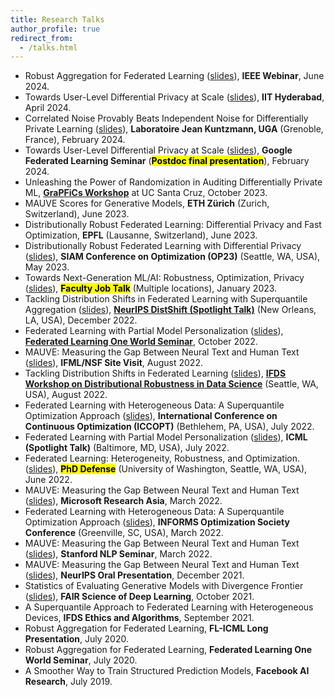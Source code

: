 ```yaml
---
title: Research Talks
author_profile: true
redirect_from: 
  - /talks.html
---
```


* Robust Aggregation for Federated Learning (<a href="/slides/rfa_webinar.pdf">slides</a>), **IEEE Webinar**, June 2024.
* Towards User-Level Differential Privacy at Scale (<a href="/slides/torwards_user_level_dp.pdf">slides</a>), **IIT Hyderabad**, April 2024.
* Correlated Noise Provably Beats Independent Noise for Differentially Private Learning (<a href="/slides/dpftrl_dynamics.pdf">slides</a>), **Laboratoire Jean Kuntzmann, UGA** (Grenoble, France), February 2024.
* Towards User-Level Differential Privacy at Scale (<a href="/slides/torwards_user_level_dp.pdf">slides</a>), **Google Federated Learning Seminar** (<b><mark>Postdoc final presentation</mark></b>), February 2024.
* Unleashing the Power of Randomization in Auditing Differentially Private ML, **[GraPFiCs Workshop](https://sites.google.com/view/grapfics2023/)** at UC Santa Cruz, October 2023.
* MAUVE Scores for Generative Models, **ETH Zürich** (Zurich, Switzerland), June 2023.
* Distributionally Robust Federated Learning: Differential Privacy and Fast Optimization, **EPFL** (Lausanne, Switzerland), June 2023.
* Distributionally Robust Federated Learning with Differential Privacy ([slides](/slides/simplicial-fl-informs.pdf)), **SIAM Conference on Optimization (OP23)** (Seattle, WA, USA), May 2023.
* Towards Next-Generation ML/AI: Robustness, Optimization, Privacy ([slides](/slides/2023_job_talk.pdf)), <mark><b>Faculty Job Talk</b></mark> (Multiple locations), January 2023.
* Tackling Distribution Shifts in Federated Learning with Superquantile Aggregation (<a href="/slides/fl-shifts-drds2022.pdf">slides</a>), **[NeurIPS DistShift (Spotlight Talk)](https://sites.google.com/view/distshift2022)** (New Orleans, LA, USA), December 2022. 
* Federated Learning with Partial Model Personalization ([slides](/slides/partial_personalization.pdf)), **[Federated Learning One World Seminar](https://sites.google.com/view/one-world-seminar-series-flow/home)**, October 2022. 
* MAUVE: Measuring the Gap Between Neural Text and Human Text (<a href="/slides/mauve.pdf">slides</a>), **IFML/NSF Site Visit**, August 2022. 
* Tackling Distribution Shifts in Federated Learning (<a href="/slides/fl-shifts-drds2022.pdf">slides</a>), **[IFDS Workshop on Distributional Robustness in Data Science](https://ifds-tripods.github.io/drds-workshop-2022/)** (Seattle, WA, USA), August 2022. 
* Federated Learning with Heterogeneous Data: A Superquantile Optimization Approach ([slides](/slides/simplicial-fl-informs.pdf)), **International Conference on Continuous Optimization (ICCOPT)** (Bethlehem, PA, USA), July 2022.
* Federated Learning with Partial Model Personalization (<a href="/slides/pfl_icml.pdf">slides</a>), **ICML (Spotlight Talk)** (Baltimore, MD, USA), July 2022. 
* Federated Learning: Heterogeneity, Robustness, and Optimization. (<a href="/slides/defense.pdf">slides</a>), <mark><b>PhD Defense</b></mark> (University of Washington, Seattle, WA,  USA), June 2022. 
* MAUVE: Measuring the Gap Between Neural Text and Human Text (<a href="/slides/mauve.pdf">slides</a>), **Microsoft Research Asia**, March 2022. 
* Federated Learning with Heterogeneous Data: A Superquantile Optimization Approach ([slides](/slides/simplicial-fl-informs.pdf)), **INFORMS Optimization Society Conference** (Greenville, SC, USA), March 2022.
* MAUVE: Measuring the Gap Between Neural Text and Human Text ([slides](/slides/mauve.pdf)), **Stanford NLP Seminar**, March 2022. 
* MAUVE: Measuring the Gap Between Neural Text and Human Text ([slides](/slides/mauve.pdf)), **NeurIPS Oral Presentation**, December 2021. 
* Statistics of Evaluating Generative Models with Divergence Frontier ([slides](/slides/mauve-theory.pdf)), **FAIR Science of Deep Learning**, October 2021. 
* A Superquantile Approach to Federated Learning with Heterogeneous Devices, **IFDS Ethics and Algorithms**, September 2021. 
* Robust Aggregation for Federated Learning, **FL-ICML Long Presentation**, July 2020. 
* Robust Aggregation for Federated Learning, **Federated Learning One World Seminar**, July 2020. 
* A Smoother Way to Train Structured Prediction Models, **Facebook AI Research**, July 2019. 
